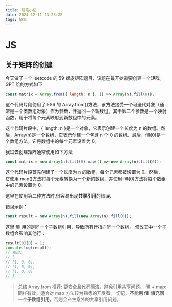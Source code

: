 ```yaml
---
title: 随笔小记
date: 2024-12-11 13:23:28
tags: 随笔
---
```


# JS

## 关于矩阵的创建

今天做了一个 leetcode 的 59 螺旋矩阵题目，该题在最开始需要创建一个矩阵。GPT 给的方式如下

```js
const matrix = Array.from({ length: n }, () => Array(n).fill(0));
```

这个代码片段使用了 ES6 的 Array.from()方法，该方法接受一个可迭代对象（通常是一个类数组对象）作为参数，并返回一个新数组。其中第二个参数是一个映射函数，用于将每个元素映射到新数组中的元素。

这个代码片段中，{ length: n }是一个对象，它表示创建一个长度为 n 的数组。然后，Array(n)是一个数组，它表示创建一个包含 n 个 0 的数组。最后，fill(0)是一个数组方法，它将数组中的每个元素设置为 0。

我过去创建矩阵通常使用如下方法

```js
const matrix = new Array(n).fill(0).map(() => new Array(n).fill(0));
```

这个代码片段首先创建了一个长度为 n 的数组，每个元素都被设置为 0。然后，它使用 map()方法将每个元素转换为一个新的数组，并使用 fill(0)方法将每个数组中的元素设置为 0。

这里在使用第二种方法时,很容易出现**共享引用**的错误.

错误示例：

```javascript
const result = new Array(n).fill(new Array(n).fill(0));
```

这里 fill 用的是同一个子数组引用，导致所有行指向同一个数组。
修改其中一个子数组会影响其他行：

```javascript
result[0][0] = 1;
console.log(result);
// 输出:
// [
// [1, 0, 0],
// [1, 0, 0],
// [1, 0, 0]
// ]
```

> 总结
> Array.from 推荐: 更安全且代码简洁，避免引用共享问题。
> fill + map: 同样有效，适合对 map 方法较为熟悉的开发者。
> 切记，**不能用 fill 填充同一个子数组引用**，否则会产生意外的共享引用问题。
